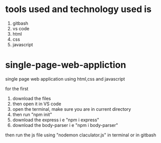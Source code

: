 # tools used and technology used is
1. gitbash
2. vs code
3. html
4. css
5. javascript

# single-page-web-appliction
single page web application using html,css and javascript


for the first
1. download the files 
2. then open it in VS code
3. open the terminal, make sure you are in current directory
4. then run "npm init" 
5. download the express i e "npm i express"
6. download the body-parser i e "npm i body-parser"

then run the js file using "nodemon claculator.js" in terminal or in gitbash


